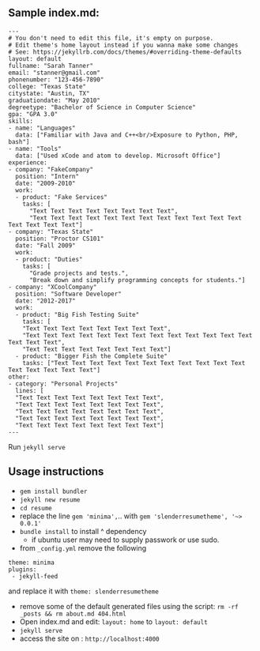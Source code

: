 
## Sample index.md:
```
---
# You don't need to edit this file, it's empty on purpose.
# Edit theme's home layout instead if you wanna make some changes
# See: https://jekyllrb.com/docs/themes/#overriding-theme-defaults
layout: default
fullname: "Sarah Tanner"
email: "stanner@gmail.com"
phonenumber: "123-456-7890"
college: "Texas State"
citystate: "Austin, TX"
graduationdate: "May 2010"
degreetype: "Bachelor of Science in Computer Science"
gpa: "GPA 3.0"
skills:
- name: "Languages"
  data: ["Familiar with Java and C++<br/>Exposure to Python, PHP, bash"]
- name: "Tools"
  data: ["Used xCode and atom to develop. Microsoft Office"]
experience:
- company: "FakeCompany"
  position: "Intern"
  date: "2009-2010"
  work:
  - product: "Fake Services"
    tasks: [
      "Text Text Text Text Text Text Text Text",
      "Text Text Text Text Text Text Text Text Text Text Text Text Text Text Text Text"]
- company: "Texas State"
  position: "Proctor CS101"
  date: "Fall 2009"
  work:
  - product: "Duties"
    tasks: [
      "Grade projects and tests.",
      "Break down and simplify programming concepts for students."]
- company: "XCoolCompany"
  position: "Software Developer"
  date: "2012-2017"
  work:
  - product: "Big Fish Testing Suite"
    tasks: [
    "Text Text Text Text Text Text Text Text",
    "Text Text Text Text Text Text Text Text Text Text Text Text Text Text Text Text",
    "Text Text Text Text Text Text Text Text"]
  - product: "Bigger Fish the Complete Suite"
    tasks: ["Text Text Text Text Text Text Text Text Text Text Text Text Text Text Text Text"]
other:
- category: "Personal Projects"
  lines: [
  "Text Text Text Text Text Text Text Text",
  "Text Text Text Text Text Text Text Text",
  "Text Text Text Text Text Text Text Text",
  "Text Text Text Text Text Text Text Text",
  "Text Text Text Text Text Text Text Text"]
---
```

Run `jekyll serve`

##  Usage instructions
 * `gem install bundler`
 * `jekyll new resume`
 * `cd resume`
 * replace the line `gem 'minima',`.. with `gem 'slenderresumetheme', '~> 0.0.1'`
 * `bundle install` to install ^ dependency
   * if ubuntu user may need to supply passwork or use sudo.
 * from `_config.yml` remove the following
 ```
 theme: minima
 plugins:
  - jekyll-feed
 ```
 and replace it with `theme: slenderresumetheme`
 * remove some of the default generated files using the script: `rm -rf _posts && rm about.md 404.html`
 * Open index.md and edit: `layout: home` to `layout: default`
 * `jekyll serve`
 * access the site on : `http://localhost:4000`
